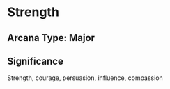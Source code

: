 # Strength

## Arcana Type: Major

## Significance 

Strength, courage, persuasion, influence, compassion
